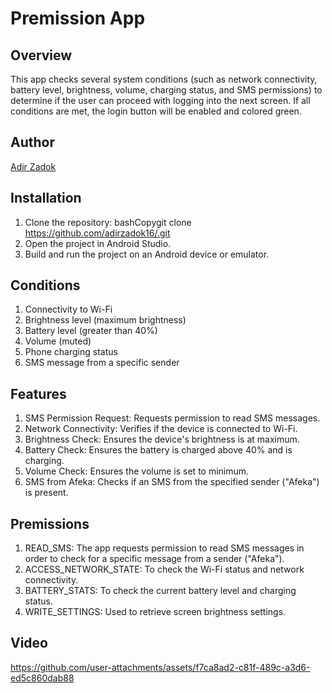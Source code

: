 # Premission App
## Overview
This app checks several system conditions (such as network connectivity, battery level, brightness, volume, charging status, and SMS permissions) to determine if the user can proceed with logging into the next screen. If all conditions are met, the login button will be enabled and colored green.

## Author
[Adir Zadok](https://github.com/adirzadok16)


## Installation
1. Clone the repository:
bashCopygit clone https://github.com/adirzadok16/.git
2. Open the project in Android Studio.
3. Build and run the project on an Android device or emulator.

## Conditions
1. Connectivity to Wi-Fi
2. Brightness level (maximum brightness)
3. Battery level (greater than 40%)
4. Volume (muted)
5. Phone charging status
6. SMS message from a specific sender

## Features

1. SMS Permission Request: Requests permission to read SMS messages.
2. Network Connectivity: Verifies if the device is connected to Wi-Fi.
3. Brightness Check: Ensures the device's brightness is at maximum.
4. Battery Check: Ensures the battery is charged above 40% and is charging.
5. Volume Check: Ensures the volume is set to minimum.
6. SMS from Afeka: Checks if an SMS from the specified sender ("Afeka") is present.

## Premissions
1. READ_SMS: The app requests permission to read SMS messages in order to check for a specific message from a sender ("Afeka").
2. ACCESS_NETWORK_STATE: To check the Wi-Fi status and network connectivity.
3. BATTERY_STATS: To check the current battery level and charging status.
4. WRITE_SETTINGS: Used to retrieve screen brightness settings.

## Video
https://github.com/user-attachments/assets/f7ca8ad2-c81f-489c-a3d6-ed5c860dab88
